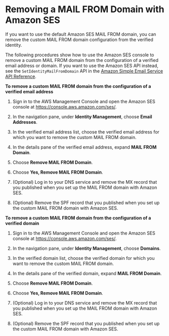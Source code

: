 # Removing a MAIL FROM Domain with Amazon SES<a name="mail-from-remove"></a>

If you want to use the default Amazon SES MAIL FROM domain, you can remove the custom MAIL FROM domain configuration from the verified identity\.

The following procedures show how to use the Amazon SES console to remove a custom MAIL FROM domain from the configuration of a verified email address or domain\. If you want to use the Amazon SES API instead, see the `SetIdentityMailFromDomain` API in the [Amazon Simple Email Service API Reference](http://docs.aws.amazon.com/ses/latest/APIReference/)\.

**To remove a custom MAIL FROM domain from the configuration of a verified email address**

1. Sign in to the AWS Management Console and open the Amazon SES console at [https://console\.aws\.amazon\.com/ses/](https://console.aws.amazon.com/ses/)\.

1. In the navigation pane, under **Identity Management**, choose **Email Addresses**\.

1. In the verified email address list, choose the verified email address for which you want to remove the custom MAIL FROM domain\.

1. In the details pane of the verified email address, expand **MAIL FROM Domain**\.

1. Choose **Remove MAIL FROM Domain**\.

1. Choose **Yes, Remove MAIL FROM Domain**\.

1. \(Optional\) Log in to your DNS service and remove the MX record that you published when you set up the MAIL FROM domain with Amazon SES\.

1. \(Optional\) Remove the SPF record that you published when you set up the custom MAIL FROM domain with Amazon SES\.

**To remove a custom MAIL FROM domain from the configuration of a verified domain**

1. Sign in to the AWS Management Console and open the Amazon SES console at [https://console\.aws\.amazon\.com/ses/](https://console.aws.amazon.com/ses/)\.

1. In the navigation pane, under **Identity Management**, choose **Domains**\.

1. In the verified domain list, choose the verified domain for which you want to remove the custom MAIL FROM domain\.

1. In the details pane of the verified domain, expand **MAIL FROM Domain**\.

1. Choose **Remove MAIL FROM Domain**\.

1. Choose **Yes, Remove MAIL FROM Domain**\.

1. \(Optional\) Log in to your DNS service and remove the MX record that you published when you set up the MAIL FROM domain with Amazon SES\.

1. \(Optional\) Remove the SPF record that you published when you set up the custom MAIL FROM domain with Amazon SES\.